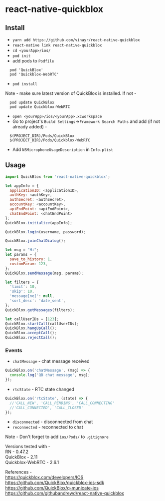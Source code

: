 # react-native-quickblox  

## Install  
- `yarn add https://github.com/vinayr/react-native-quickblox`  
- `react-native link react-native-quickblox`
- `cd <yourApp>/ios/`
- `pod init`
- add pods to `Podfile`  
```
  pod 'QuickBlox'  
  pod 'Quickblox-WebRTC'
```
- `pod install`

Note - make sure latest version of QuickBlox is installed. If not -
```
  pod update QuickBlox
  pod update Quickblox-WebRTC
```
- `open <yourApp>/ios/<yourApp>.xcworkspace`
- Go to project's `Build Settings`->`Framework Search Paths` and add (if not already added) -
```
  $(PROJECT_DIR)/Pods/QuickBlox
  $(PROJECT_DIR)/Pods/Quickblox-WebRTC
```
- Add `NSMicrophoneUsageDescription` in `Info.plist`

## Usage  
```js
import QuickBlox from 'react-native-quickblox';
```
```js
let appInfo = {
  applicationID: <applicationID>,
  authKey: <authKey>,
  authSecret: <authSecret>,
  accountKey: <accountKey>,
  apiEndPoint: <apiEndPoint>,
  chatEndPoint: <chatEndPoint>
};
QuickBlox.initialize(appInfo);
```
```js
QuickBlox.login(username, password);
```
```js
QuickBlox.joinChatDialog();
```
```js
let msg = "Hi";
let params = {
  save_to_history: 1,
  customParam: 123,
};
QuickBlox.sendMessage(msg, params);
```
```js
let filters = {
  'limit': 10,
  'skip': 10,
  'message[ne]': null,
  'sort_desc': 'date_sent',
};
QuickBlox.getMessages(filters);
```
```js
let callUserIDs = [123];
QuickBlox.startCall(callUserIDs);
QuickBlox.hangUpCall();
QuickBlox.acceptCall();
QuickBlox.rejectCall();
```

### Events
- `chatMessage` - chat message received
```js
QuickBlox.on('chatMessage', (msg) => {
  console.log('QB chat message', msg);
});
```
- `rtcState` - RTC state changed
```js
QuickBlox.on('rtcState', (state) => {
  //'CALL_NEW', 'CALL_PENDING', 'CALL_CONNECTING'
  //'CALL_CONNECTED', 'CALL_CLOSED'
});
```
- `disconnected` - disconnected from chat
- `reconnected` - reconnected to chat

Note - Don't forget to add `ios/Pods/` to `.gitignore`

Versions tested with -  
RN - 0.47.2  
QuickBlox - 2.11  
Quickblox-WebRTC - 2.6.1

References -  
https://quickblox.com/developers/IOS  
https://github.com/QuickBlox/quickblox-ios-sdk  
https://github.com/QuickBlox/q-municate-ios  
https://github.com/githubandrewd/react-native-quickblox  
